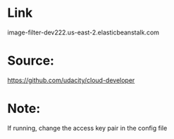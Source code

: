 # Link
image-filter-dev222.us-east-2.elasticbeanstalk.com

# Source: 
https://github.com/udacity/cloud-developer

# Note:
If running, change the access key pair in the config file
